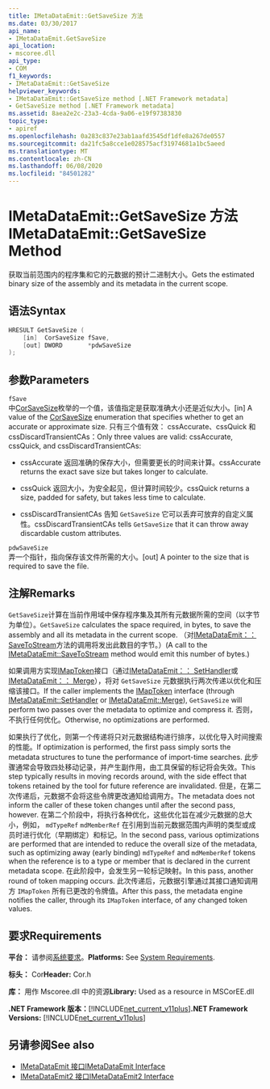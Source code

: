 ```yaml
---
title: IMetaDataEmit::GetSaveSize 方法
ms.date: 03/30/2017
api_name:
- IMetaDataEmit.GetSaveSize
api_location:
- mscoree.dll
api_type:
- COM
f1_keywords:
- IMetaDataEmit::GetSaveSize
helpviewer_keywords:
- IMetaDataEmit::GetSaveSize method [.NET Framework metadata]
- GetSaveSize method [.NET Framework metadata]
ms.assetid: 8aea2e2c-23a3-4cda-9a06-e19f97383830
topic_type:
- apiref
ms.openlocfilehash: 0a283c837e23ab1aafd3545df1dfe8a267de0557
ms.sourcegitcommit: da21fc5a8cce1e028575acf31974681a1bc5aeed
ms.translationtype: MT
ms.contentlocale: zh-CN
ms.lasthandoff: 06/08/2020
ms.locfileid: "84501282"
---
```

# <a name="imetadataemitgetsavesize-method"></a><span data-ttu-id="4da96-102">IMetaDataEmit::GetSaveSize 方法</span><span class="sxs-lookup"><span data-stu-id="4da96-102">IMetaDataEmit::GetSaveSize Method</span></span>
<span data-ttu-id="4da96-103">获取当前范围内的程序集和它的元数据的预计二进制大小。</span><span class="sxs-lookup"><span data-stu-id="4da96-103">Gets the estimated binary size of the assembly and its metadata in the current scope.</span></span>  
  
## <a name="syntax"></a><span data-ttu-id="4da96-104">语法</span><span class="sxs-lookup"><span data-stu-id="4da96-104">Syntax</span></span>  
  
```cpp  
HRESULT GetSaveSize (  
    [in]  CorSaveSize fSave,  
    [out] DWORD       *pdwSaveSize  
);  
```  
  
## <a name="parameters"></a><span data-ttu-id="4da96-105">参数</span><span class="sxs-lookup"><span data-stu-id="4da96-105">Parameters</span></span>  
 `fSave`  
 <span data-ttu-id="4da96-106">中[CorSaveSize](corsavesize-enumeration.md)枚举的一个值，该值指定是获取准确大小还是近似大小。</span><span class="sxs-lookup"><span data-stu-id="4da96-106">[in] A value of the [CorSaveSize](corsavesize-enumeration.md) enumeration that specifies whether to get an accurate or approximate size.</span></span> <span data-ttu-id="4da96-107">只有三个值有效： cssAccurate、cssQuick 和 cssDiscardTransientCAs：</span><span class="sxs-lookup"><span data-stu-id="4da96-107">Only three values are valid: cssAccurate, cssQuick, and cssDiscardTransientCAs:</span></span>  
  
- <span data-ttu-id="4da96-108">cssAccurate 返回准确的保存大小，但需要更长的时间来计算。</span><span class="sxs-lookup"><span data-stu-id="4da96-108">cssAccurate returns the exact save size but takes longer to calculate.</span></span>  
  
- <span data-ttu-id="4da96-109">cssQuick 返回大小，为安全起见，但计算时间较少。</span><span class="sxs-lookup"><span data-stu-id="4da96-109">cssQuick returns a size, padded for safety, but takes less time to calculate.</span></span>  
  
- <span data-ttu-id="4da96-110">cssDiscardTransientCAs 告知 `GetSaveSize` 它可以丢弃可放弃的自定义属性。</span><span class="sxs-lookup"><span data-stu-id="4da96-110">cssDiscardTransientCAs tells `GetSaveSize` that it can throw away discardable custom attributes.</span></span>  
  
 `pdwSaveSize`  
 <span data-ttu-id="4da96-111">弄一个指针，指向保存该文件所需的大小。</span><span class="sxs-lookup"><span data-stu-id="4da96-111">[out] A pointer to the size that is required to save the file.</span></span>  
  
## <a name="remarks"></a><span data-ttu-id="4da96-112">注解</span><span class="sxs-lookup"><span data-stu-id="4da96-112">Remarks</span></span>  
 <span data-ttu-id="4da96-113">`GetSaveSize`计算在当前作用域中保存程序集及其所有元数据所需的空间（以字节为单位）。</span><span class="sxs-lookup"><span data-stu-id="4da96-113">`GetSaveSize` calculates the space required, in bytes, to save the assembly and all its metadata in the current scope.</span></span> <span data-ttu-id="4da96-114">（对[IMetaDataEmit：： SaveToStream](imetadataemit-savetostream-method.md)方法的调用将发出此数目的字节。）</span><span class="sxs-lookup"><span data-stu-id="4da96-114">(A call to the [IMetaDataEmit::SaveToStream](imetadataemit-savetostream-method.md) method would emit this number of bytes.)</span></span>  
  
 <span data-ttu-id="4da96-115">如果调用方实现[IMapToken](imaptoken-interface.md)接口（通过[IMetaDataEmit：： SetHandler](imetadataemit-sethandler-method.md)或[IMetaDataEmit：： Merge](imetadataemit-merge-method.md)），将对 `GetSaveSize` 元数据执行两次传递以优化和压缩该接口。</span><span class="sxs-lookup"><span data-stu-id="4da96-115">If the caller implements the [IMapToken](imaptoken-interface.md) interface (through [IMetaDataEmit::SetHandler](imetadataemit-sethandler-method.md) or [IMetaDataEmit::Merge](imetadataemit-merge-method.md)), `GetSaveSize` will perform two passes over the metadata to optimize and compress it.</span></span> <span data-ttu-id="4da96-116">否则，不执行任何优化。</span><span class="sxs-lookup"><span data-stu-id="4da96-116">Otherwise, no optimizations are performed.</span></span>  
  
 <span data-ttu-id="4da96-117">如果执行了优化，则第一个传递将只对元数据结构进行排序，以优化导入时间搜索的性能。</span><span class="sxs-lookup"><span data-stu-id="4da96-117">If optimization is performed, the first pass simply sorts the metadata structures to tune the performance of import-time searches.</span></span> <span data-ttu-id="4da96-118">此步骤通常会导致四处移动记录，并产生副作用，由工具保留的标记将会失效。</span><span class="sxs-lookup"><span data-stu-id="4da96-118">This step typically results in moving records around, with the side effect that tokens retained by the tool for future reference are invalidated.</span></span> <span data-ttu-id="4da96-119">但是，在第二次传递后，元数据不会将这些令牌更改通知给调用方。</span><span class="sxs-lookup"><span data-stu-id="4da96-119">The metadata does not inform the caller of these token changes until after the second pass, however.</span></span> <span data-ttu-id="4da96-120">在第二个阶段中，将执行各种优化，这些优化旨在减少元数据的总大小，例如， `mdTypeRef` `mdMemberRef` 在引用到当前元数据范围内声明的类型或成员时进行优化（早期绑定）和标记。</span><span class="sxs-lookup"><span data-stu-id="4da96-120">In the second pass, various optimizations are performed that are intended to reduce the overall size of the metadata, such as optimizing away (early binding) `mdTypeRef` and `mdMemberRef` tokens when the reference is to a type or member that is declared in the current metadata scope.</span></span> <span data-ttu-id="4da96-121">在此阶段中，会发生另一轮标记映射。</span><span class="sxs-lookup"><span data-stu-id="4da96-121">In this pass, another round of token mapping occurs.</span></span> <span data-ttu-id="4da96-122">此次传递后，元数据引擎通过其接口通知调用方 `IMapToken` 所有已更改的令牌值。</span><span class="sxs-lookup"><span data-stu-id="4da96-122">After this pass, the metadata engine notifies the caller, through its `IMapToken` interface, of any changed token values.</span></span>  
  
## <a name="requirements"></a><span data-ttu-id="4da96-123">要求</span><span class="sxs-lookup"><span data-stu-id="4da96-123">Requirements</span></span>  
 <span data-ttu-id="4da96-124">**平台：** 请参阅[系统要求](../../get-started/system-requirements.md)。</span><span class="sxs-lookup"><span data-stu-id="4da96-124">**Platforms:** See [System Requirements](../../get-started/system-requirements.md).</span></span>  
  
 <span data-ttu-id="4da96-125">**标头：** Cor</span><span class="sxs-lookup"><span data-stu-id="4da96-125">**Header:** Cor.h</span></span>  
  
 <span data-ttu-id="4da96-126">**库：** 用作 Mscoree.dll 中的资源</span><span class="sxs-lookup"><span data-stu-id="4da96-126">**Library:** Used as a resource in MSCorEE.dll</span></span>  
  
 <span data-ttu-id="4da96-127">**.NET Framework 版本：**[!INCLUDE[net_current_v11plus](../../../../includes/net-current-v11plus-md.md)]</span><span class="sxs-lookup"><span data-stu-id="4da96-127">**.NET Framework Versions:** [!INCLUDE[net_current_v11plus](../../../../includes/net-current-v11plus-md.md)]</span></span>  
  
## <a name="see-also"></a><span data-ttu-id="4da96-128">另请参阅</span><span class="sxs-lookup"><span data-stu-id="4da96-128">See also</span></span>

- [<span data-ttu-id="4da96-129">IMetaDataEmit 接口</span><span class="sxs-lookup"><span data-stu-id="4da96-129">IMetaDataEmit Interface</span></span>](imetadataemit-interface.md)
- [<span data-ttu-id="4da96-130">IMetaDataEmit2 接口</span><span class="sxs-lookup"><span data-stu-id="4da96-130">IMetaDataEmit2 Interface</span></span>](imetadataemit2-interface.md)
